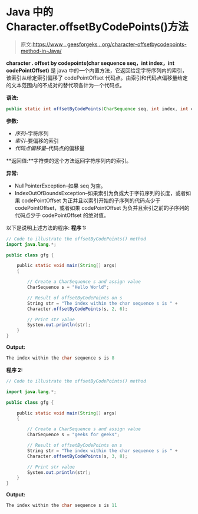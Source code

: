 # Java 中的 Character.offsetByCodePoints()方法

> 原文:[https://www . geesforgeks . org/character-offsetbycodepoints-method-in-Java/](https://www.geeksforgeeks.org/character-offsetbycodepoints-method-in-java/)

**character . offset by codepoints(char sequence seq，int index，int codePointOffset)** 是 java 中的一个内置方法，它返回给定字符序列内的索引，该索引从给定索引偏移了 codePointOffset 代码点。由索引和代码点偏移量给定的文本范围内的不成对的替代项各计为一个代码点。

**语法:**

```java
public static int offsetByCodePoints(CharSequence seq, int index, int codePointOffset)

```

**参数:**

*   *序列*–字符序列
*   *索引*–要偏移的索引
*   *代码点偏移量*–代码点的偏移量

**返回值:**字符类的这个方法返回字符序列内的索引。

**异常:**

*   NullPointerException–如果 seq 为空。
*   IndexOutOfBoundsException–如果索引为负或大于字符序列的长度，或者如果 codePointOffset 为正并且以索引开始的子序列的代码点少于 codePointOffset，或者如果 codePointOffset 为负并且索引之前的子序列的代码点少于 codePointOffset 的绝对值。

以下是说明上述方法的程序:
**程序 1:**

```java
// Code to illustrate the offsetByCodePoints() method
import java.lang.*;

public class gfg {

    public static void main(String[] args)
    {

        // Create a CharSequence s and assign value
        CharSequence s = "Hello World";

        // Result of offsetByCodePoints on s
        String str = "The index within the char sequence s is " + 
        Character.offsetByCodePoints(s, 2, 6);

        // Print str value
        System.out.println(str);
    }
}
```

**Output:**

```java
The index within the char sequence s is 8

```

**程序 2:**

```java
// Code to illustrate the offsetByCodePoints() method

import java.lang.*;

public class gfg {

    public static void main(String[] args)
    {

        // Create a CharSequence s and assign value
        CharSequence s = "geeks for geeks";

        // Result of offsetByCodePoints on s
        String str = "The index within the char sequence s is " + 
        Character.offsetByCodePoints(s, 3, 8);

        // Print str value
        System.out.println(str);
    }
}
```

**Output:**

```java
The index within the char sequence s is 11

```